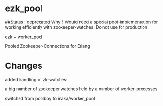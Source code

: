# ezk_pool

##Status : deprecated
  Why ? Would need a special pool-implementation for working efficiently with zookeeper-watches.
  Do not use for production


ezk + worker_pool

Pooled Zookeeper-Connections for Erlang

# Changes
added handling of  zk-watches:

a big number of zookeeper watches held by a number of worker-processes

switched from poolboy to inaka/worker_pool

